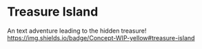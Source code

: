 # Treasure Island
An text adventure leading to the hidden treasure!
https://img.shields.io/badge/Concept-WIP-yellow#treasure-island
